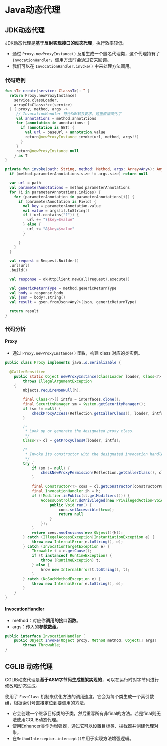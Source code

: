 # Java动态代理

## JDK动态代理

JDK动态代理是**基于反射实现接口的动态代理**，执行效率较低。

* 通过 `Proxy.newProxyInstance()` 反射生成一个匿名代理类，这个代理持有了 `InvocationHandler`，调用方法时会通过它来回调。
* 我们可以在  `InvocationHandler.invoke()` 中来处理方法调用。

### 代码范例

```kotlin
fun <T> create(service: Class<T>): T {
  return Proxy.newProxyInstance(
    service.classLoader,
    arrayOf<Class<*>>(service)
  ) { proxy, method, args ->
     // InvocationHandler 符合SAM转换要求，这里直接简化了
     val annotations = method.annotations
     for (annotation in annotations) {
       if (annotation is GET) {
         val url = baseUrl + annotation.value
         return@newProxyInstance invoke(url, method, args!!)
       }
     }
     return@newProxyInstance null
    } as T
}

private fun invoke(path: String, method: Method, args: Array<Any>): Any? {
  if (method.parameterAnnotations.size != args.size) return null

  var url = path
  val parameterAnnotations = method.parameterAnnotations
  for (i in parameterAnnotations.indices) {
    for (parameterAnnotation in parameterAnnotations[i]) {
      if (parameterAnnotation is Field) {
        val key = parameterAnnotation.value
        val value = args[i].toString()
        if (!url.contains("?")) {
          url += "?$key=$value"
        } else {
          url += "&$key=$value"
        }

      }
    }
  }

  val request = Request.Builder()
  .url(url)
  .build()

  val response = okHttpClient.newCall(request).execute()

  val genericReturnType = method.genericReturnType
  val body = response.body
  val json = body?.string()
  val result = gson.fromJson<Any?>(json, genericReturnType)

  return result
}
```

### 代码分析

#### Proxy

* 通过 `Proxy.newProxyInstance()` 函数，构建 class 对应的类实例。

```java
public class Proxy implements java.io.Serializable {
  
  @CallerSensitive
    public static Object newProxyInstance(ClassLoader loader, Class<?>[] interfaces, InvocationHandler h)
        throws IllegalArgumentException
    {
        Objects.requireNonNull(h);

        final Class<?>[] intfs = interfaces.clone();
        final SecurityManager sm = System.getSecurityManager();
        if (sm != null) {
            checkProxyAccess(Reflection.getCallerClass(), loader, intfs);
        }

        /*
         * Look up or generate the designated proxy class.
         */
        Class<?> cl = getProxyClass0(loader, intfs);

        /*
         * Invoke its constructor with the designated invocation handler.
         */
        try {
            if (sm != null) {
                checkNewProxyPermission(Reflection.getCallerClass(), cl);
            }

            final Constructor<?> cons = cl.getConstructor(constructorParams);
            final InvocationHandler ih = h;
            if (!Modifier.isPublic(cl.getModifiers())) {
                AccessController.doPrivileged(new PrivilegedAction<Void>() {
                    public Void run() {
                        cons.setAccessible(true);
                        return null;
                    }
                });
            }
            return cons.newInstance(new Object[]{h});
        } catch (IllegalAccessException|InstantiationException e) {
            throw new InternalError(e.toString(), e);
        } catch (InvocationTargetException e) {
            Throwable t = e.getCause();
            if (t instanceof RuntimeException) {
                throw (RuntimeException) t;
            } else {
                hrow new InternalError(t.toString(), t);
            }
        } catch (NoSuchMethodException e) {
            throw new InternalError(e.toString(), e);
        }
    }
}
```

#### InvocationHandler

* method：对应你**调用的接口函数**。
* args：传入的**参数数组**。

```java
public interface InvocationHandler {
    public Object invoke(Object proxy, Method method, Object[] args)
        throws Throwable;
}

```



## CGLIB 动态代理

CGLIB动态代理是**基于ASM字节码生成框架实现的**，可以在运行时对字节码进行修改和动态生成。

使用了 `FastClass` 机制来优化方法的调用速度，它会为每个类生成一个索引数组，根据索引号直接定位到要调用的方法。

* 它会创建一个继承目标类的子类，然后重写所有非final的方法。若是final则无法使用CGLIB动态代理。
* 使用Enhancer类作为增强器，通过它可以设置目标类、拦截器并创建代理对象。
* 在`MethodInterceptor.intercept()`中用于实现方法增强逻辑。
